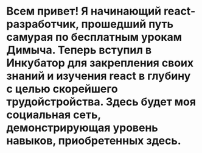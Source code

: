# Всем привет! Я начинающий react-разработчик, прошедший путь самурая по бесплатным урокам Димыча. Теперь вступил в Инкубатор для закрепления своих знаний и изучения react в глубину с целью скорейшего трудойстройства. Здесь будет моя социальная сеть, демонстрирующая уровень навыков, приобретенных здесь.
